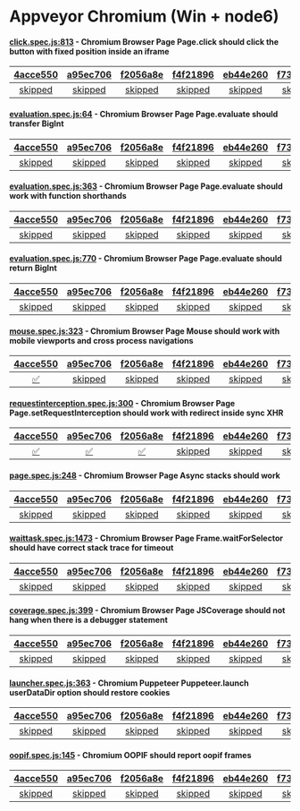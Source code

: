 # Appveyor Chromium (Win + node6)

#### [click.spec.js:813](https://github.com/GoogleChrome/puppeteer/blob/4acce550c457129f0a9502cbf2cdd52f2f61913b/\node6\test\click.spec.js#L813) - Chromium Browser Page Page.click should click the button with fixed position inside an iframe

| [4acce550](https://ci.appveyor.com/project/aslushnikov/puppeteer/branch/master/job/bguysg07mtbm4q2s) | [a95ec706](https://ci.appveyor.com/project/aslushnikov/puppeteer/branch/master/job/5ewc5rg2ovnuo0do) | [f2056a8e](https://ci.appveyor.com/project/aslushnikov/puppeteer/branch/master/job/7ni5m0t6jis6ex3h) | [f4f21896](https://ci.appveyor.com/project/aslushnikov/puppeteer/branch/master/job/dykutdw0ty2dopst) | [eb44e260](https://ci.appveyor.com/project/aslushnikov/puppeteer/branch/master/job/6b5tk8cdyu49cltx) | [f733c334](https://ci.appveyor.com/project/aslushnikov/puppeteer/branch/master/job/luqwtp1l7a0sbxix) |
| :---: | :---: | :---: | :---: | :---: | :---: |
| [skipped](https://github.com/GoogleChrome/puppeteer/blob/4acce550c457129f0a9502cbf2cdd52f2f61913b/\node6\test\click.spec.js#L813) | [skipped](https://github.com/GoogleChrome/puppeteer/blob/a95ec706356f12e503d185bcefad8974d45e7c6e/\node6\test\click.spec.js#L813) | [skipped](https://github.com/GoogleChrome/puppeteer/blob/f2056a8e25b0f84d045a85ef66718e2f4ce7651f/\node6\test\click.spec.js#L813) | [skipped](https://github.com/GoogleChrome/puppeteer/blob/f4f21896d2c573a2e16cd813804bc7aaa3f36b51/\node6\test\click.spec.js#L813) | [skipped](https://github.com/GoogleChrome/puppeteer/blob/eb44e260a97eaf58aaa96e40e448ea1f327a0018/\node6\test\click.spec.js#L813) | [skipped](https://github.com/GoogleChrome/puppeteer/blob/f733c334dc974114a6b68b6734fd79d60a6ebe0e/\node6\test\click.spec.js#L813) |

#### [evaluation.spec.js:64](https://github.com/GoogleChrome/puppeteer/blob/4acce550c457129f0a9502cbf2cdd52f2f61913b/\node6\test\evaluation.spec.js#L64) - Chromium Browser Page Page.evaluate should transfer BigInt

| [4acce550](https://ci.appveyor.com/project/aslushnikov/puppeteer/branch/master/job/bguysg07mtbm4q2s) | [a95ec706](https://ci.appveyor.com/project/aslushnikov/puppeteer/branch/master/job/5ewc5rg2ovnuo0do) | [f2056a8e](https://ci.appveyor.com/project/aslushnikov/puppeteer/branch/master/job/7ni5m0t6jis6ex3h) | [f4f21896](https://ci.appveyor.com/project/aslushnikov/puppeteer/branch/master/job/dykutdw0ty2dopst) | [eb44e260](https://ci.appveyor.com/project/aslushnikov/puppeteer/branch/master/job/6b5tk8cdyu49cltx) | [f733c334](https://ci.appveyor.com/project/aslushnikov/puppeteer/branch/master/job/luqwtp1l7a0sbxix) |
| :---: | :---: | :---: | :---: | :---: | :---: |
| [skipped](https://github.com/GoogleChrome/puppeteer/blob/4acce550c457129f0a9502cbf2cdd52f2f61913b/\node6\test\evaluation.spec.js#L64) | [skipped](https://github.com/GoogleChrome/puppeteer/blob/a95ec706356f12e503d185bcefad8974d45e7c6e/\node6\test\evaluation.spec.js#L64) | [skipped](https://github.com/GoogleChrome/puppeteer/blob/f2056a8e25b0f84d045a85ef66718e2f4ce7651f/\node6\test\evaluation.spec.js#L64) | [skipped](https://github.com/GoogleChrome/puppeteer/blob/f4f21896d2c573a2e16cd813804bc7aaa3f36b51/\node6\test\evaluation.spec.js#L64) | [skipped](https://github.com/GoogleChrome/puppeteer/blob/eb44e260a97eaf58aaa96e40e448ea1f327a0018/\node6\test\evaluation.spec.js#L64) | [skipped](https://github.com/GoogleChrome/puppeteer/blob/f733c334dc974114a6b68b6734fd79d60a6ebe0e/\node6\test\evaluation.spec.js#L64) |

#### [evaluation.spec.js:363](https://github.com/GoogleChrome/puppeteer/blob/4acce550c457129f0a9502cbf2cdd52f2f61913b/\node6\test\evaluation.spec.js#L363) - Chromium Browser Page Page.evaluate should work with function shorthands

| [4acce550](https://ci.appveyor.com/project/aslushnikov/puppeteer/branch/master/job/bguysg07mtbm4q2s) | [a95ec706](https://ci.appveyor.com/project/aslushnikov/puppeteer/branch/master/job/5ewc5rg2ovnuo0do) | [f2056a8e](https://ci.appveyor.com/project/aslushnikov/puppeteer/branch/master/job/7ni5m0t6jis6ex3h) | [f4f21896](https://ci.appveyor.com/project/aslushnikov/puppeteer/branch/master/job/dykutdw0ty2dopst) | [eb44e260](https://ci.appveyor.com/project/aslushnikov/puppeteer/branch/master/job/6b5tk8cdyu49cltx) | [f733c334](https://ci.appveyor.com/project/aslushnikov/puppeteer/branch/master/job/luqwtp1l7a0sbxix) |
| :---: | :---: | :---: | :---: | :---: | :---: |
| [skipped](https://github.com/GoogleChrome/puppeteer/blob/4acce550c457129f0a9502cbf2cdd52f2f61913b/\node6\test\evaluation.spec.js#L363) | [skipped](https://github.com/GoogleChrome/puppeteer/blob/a95ec706356f12e503d185bcefad8974d45e7c6e/\node6\test\evaluation.spec.js#L363) | [skipped](https://github.com/GoogleChrome/puppeteer/blob/f2056a8e25b0f84d045a85ef66718e2f4ce7651f/\node6\test\evaluation.spec.js#L363) | [skipped](https://github.com/GoogleChrome/puppeteer/blob/f4f21896d2c573a2e16cd813804bc7aaa3f36b51/\node6\test\evaluation.spec.js#L363) | [skipped](https://github.com/GoogleChrome/puppeteer/blob/eb44e260a97eaf58aaa96e40e448ea1f327a0018/\node6\test\evaluation.spec.js#L363) | [skipped](https://github.com/GoogleChrome/puppeteer/blob/f733c334dc974114a6b68b6734fd79d60a6ebe0e/\node6\test\evaluation.spec.js#L363) |

#### [evaluation.spec.js:770](https://github.com/GoogleChrome/puppeteer/blob/4acce550c457129f0a9502cbf2cdd52f2f61913b/\node6\test\evaluation.spec.js#L770) - Chromium Browser Page Page.evaluate should return BigInt

| [4acce550](https://ci.appveyor.com/project/aslushnikov/puppeteer/branch/master/job/bguysg07mtbm4q2s) | [a95ec706](https://ci.appveyor.com/project/aslushnikov/puppeteer/branch/master/job/5ewc5rg2ovnuo0do) | [f2056a8e](https://ci.appveyor.com/project/aslushnikov/puppeteer/branch/master/job/7ni5m0t6jis6ex3h) | [f4f21896](https://ci.appveyor.com/project/aslushnikov/puppeteer/branch/master/job/dykutdw0ty2dopst) | [eb44e260](https://ci.appveyor.com/project/aslushnikov/puppeteer/branch/master/job/6b5tk8cdyu49cltx) | [f733c334](https://ci.appveyor.com/project/aslushnikov/puppeteer/branch/master/job/luqwtp1l7a0sbxix) |
| :---: | :---: | :---: | :---: | :---: | :---: |
| [skipped](https://github.com/GoogleChrome/puppeteer/blob/4acce550c457129f0a9502cbf2cdd52f2f61913b/\node6\test\evaluation.spec.js#L770) | [skipped](https://github.com/GoogleChrome/puppeteer/blob/a95ec706356f12e503d185bcefad8974d45e7c6e/\node6\test\evaluation.spec.js#L770) | [skipped](https://github.com/GoogleChrome/puppeteer/blob/f2056a8e25b0f84d045a85ef66718e2f4ce7651f/\node6\test\evaluation.spec.js#L770) | [skipped](https://github.com/GoogleChrome/puppeteer/blob/f4f21896d2c573a2e16cd813804bc7aaa3f36b51/\node6\test\evaluation.spec.js#L770) | [skipped](https://github.com/GoogleChrome/puppeteer/blob/eb44e260a97eaf58aaa96e40e448ea1f327a0018/\node6\test\evaluation.spec.js#L770) | [skipped](https://github.com/GoogleChrome/puppeteer/blob/f733c334dc974114a6b68b6734fd79d60a6ebe0e/\node6\test\evaluation.spec.js#L770) |

#### [mouse.spec.js:323](https://github.com/GoogleChrome/puppeteer/blob/a95ec706356f12e503d185bcefad8974d45e7c6e/\node6\test\mouse.spec.js#L323) - Chromium Browser Page Mouse should work with mobile viewports and cross process navigations

| [4acce550](https://ci.appveyor.com/project/aslushnikov/puppeteer/branch/master/job/bguysg07mtbm4q2s) | [a95ec706](https://ci.appveyor.com/project/aslushnikov/puppeteer/branch/master/job/5ewc5rg2ovnuo0do) | [f2056a8e](https://ci.appveyor.com/project/aslushnikov/puppeteer/branch/master/job/7ni5m0t6jis6ex3h) | [f4f21896](https://ci.appveyor.com/project/aslushnikov/puppeteer/branch/master/job/dykutdw0ty2dopst) | [eb44e260](https://ci.appveyor.com/project/aslushnikov/puppeteer/branch/master/job/6b5tk8cdyu49cltx) | [f733c334](https://ci.appveyor.com/project/aslushnikov/puppeteer/branch/master/job/luqwtp1l7a0sbxix) |
| :---: | :---: | :---: | :---: | :---: | :---: |
| [✅](https://github.com/GoogleChrome/puppeteer/blob/4acce550c457129f0a9502cbf2cdd52f2f61913b/\node6\test\mouse.spec.js#L323) | [skipped](https://github.com/GoogleChrome/puppeteer/blob/a95ec706356f12e503d185bcefad8974d45e7c6e/\node6\test\mouse.spec.js#L323) | [skipped](https://github.com/GoogleChrome/puppeteer/blob/f2056a8e25b0f84d045a85ef66718e2f4ce7651f/\node6\test\mouse.spec.js#L323) | [skipped](https://github.com/GoogleChrome/puppeteer/blob/f4f21896d2c573a2e16cd813804bc7aaa3f36b51/\node6\test\mouse.spec.js#L323) | [skipped](https://github.com/GoogleChrome/puppeteer/blob/eb44e260a97eaf58aaa96e40e448ea1f327a0018/\node6\test\mouse.spec.js#L323) | [skipped](https://github.com/GoogleChrome/puppeteer/blob/f733c334dc974114a6b68b6734fd79d60a6ebe0e/\node6\test\mouse.spec.js#L323) |

#### [requestinterception.spec.js:300](https://github.com/GoogleChrome/puppeteer/blob/f4f21896d2c573a2e16cd813804bc7aaa3f36b51/\node6\test\requestinterception.spec.js#L300) - Chromium Browser Page Page.setRequestInterception should work with redirect inside sync XHR

| [4acce550](https://ci.appveyor.com/project/aslushnikov/puppeteer/branch/master/job/bguysg07mtbm4q2s) | [a95ec706](https://ci.appveyor.com/project/aslushnikov/puppeteer/branch/master/job/5ewc5rg2ovnuo0do) | [f2056a8e](https://ci.appveyor.com/project/aslushnikov/puppeteer/branch/master/job/7ni5m0t6jis6ex3h) | [f4f21896](https://ci.appveyor.com/project/aslushnikov/puppeteer/branch/master/job/dykutdw0ty2dopst) | [eb44e260](https://ci.appveyor.com/project/aslushnikov/puppeteer/branch/master/job/6b5tk8cdyu49cltx) | [f733c334](https://ci.appveyor.com/project/aslushnikov/puppeteer/branch/master/job/luqwtp1l7a0sbxix) |
| :---: | :---: | :---: | :---: | :---: | :---: |
| [✅](https://github.com/GoogleChrome/puppeteer/blob/4acce550c457129f0a9502cbf2cdd52f2f61913b/\node6\test\requestinterception.spec.js#L300) | [✅](https://github.com/GoogleChrome/puppeteer/blob/a95ec706356f12e503d185bcefad8974d45e7c6e/\node6\test\requestinterception.spec.js#L300) | [✅](https://github.com/GoogleChrome/puppeteer/blob/f2056a8e25b0f84d045a85ef66718e2f4ce7651f/\node6\test\requestinterception.spec.js#L300) | [skipped](https://github.com/GoogleChrome/puppeteer/blob/f4f21896d2c573a2e16cd813804bc7aaa3f36b51/\node6\test\requestinterception.spec.js#L300) | [skipped](https://github.com/GoogleChrome/puppeteer/blob/eb44e260a97eaf58aaa96e40e448ea1f327a0018/\node6\test\requestinterception.spec.js#L300) | [skipped](https://github.com/GoogleChrome/puppeteer/blob/f733c334dc974114a6b68b6734fd79d60a6ebe0e/\node6\test\requestinterception.spec.js#L300) |

#### [page.spec.js:248](https://github.com/GoogleChrome/puppeteer/blob/4acce550c457129f0a9502cbf2cdd52f2f61913b/\node6\test\page.spec.js#L248) - Chromium Browser Page Async stacks should work

| [4acce550](https://ci.appveyor.com/project/aslushnikov/puppeteer/branch/master/job/bguysg07mtbm4q2s) | [a95ec706](https://ci.appveyor.com/project/aslushnikov/puppeteer/branch/master/job/5ewc5rg2ovnuo0do) | [f2056a8e](https://ci.appveyor.com/project/aslushnikov/puppeteer/branch/master/job/7ni5m0t6jis6ex3h) | [f4f21896](https://ci.appveyor.com/project/aslushnikov/puppeteer/branch/master/job/dykutdw0ty2dopst) | [eb44e260](https://ci.appveyor.com/project/aslushnikov/puppeteer/branch/master/job/6b5tk8cdyu49cltx) | [f733c334](https://ci.appveyor.com/project/aslushnikov/puppeteer/branch/master/job/luqwtp1l7a0sbxix) |
| :---: | :---: | :---: | :---: | :---: | :---: |
| [skipped](https://github.com/GoogleChrome/puppeteer/blob/4acce550c457129f0a9502cbf2cdd52f2f61913b/\node6\test\page.spec.js#L248) | [skipped](https://github.com/GoogleChrome/puppeteer/blob/a95ec706356f12e503d185bcefad8974d45e7c6e/\node6\test\page.spec.js#L248) | [skipped](https://github.com/GoogleChrome/puppeteer/blob/f2056a8e25b0f84d045a85ef66718e2f4ce7651f/\node6\test\page.spec.js#L248) | [skipped](https://github.com/GoogleChrome/puppeteer/blob/f4f21896d2c573a2e16cd813804bc7aaa3f36b51/\node6\test\page.spec.js#L248) | [skipped](https://github.com/GoogleChrome/puppeteer/blob/eb44e260a97eaf58aaa96e40e448ea1f327a0018/\node6\test\page.spec.js#L248) | [skipped](https://github.com/GoogleChrome/puppeteer/blob/f733c334dc974114a6b68b6734fd79d60a6ebe0e/\node6\test\page.spec.js#L248) |

#### [waittask.spec.js:1473](https://github.com/GoogleChrome/puppeteer/blob/4acce550c457129f0a9502cbf2cdd52f2f61913b/\node6\test\waittask.spec.js#L1473) - Chromium Browser Page Frame.waitForSelector should have correct stack trace for timeout

| [4acce550](https://ci.appveyor.com/project/aslushnikov/puppeteer/branch/master/job/bguysg07mtbm4q2s) | [a95ec706](https://ci.appveyor.com/project/aslushnikov/puppeteer/branch/master/job/5ewc5rg2ovnuo0do) | [f2056a8e](https://ci.appveyor.com/project/aslushnikov/puppeteer/branch/master/job/7ni5m0t6jis6ex3h) | [f4f21896](https://ci.appveyor.com/project/aslushnikov/puppeteer/branch/master/job/dykutdw0ty2dopst) | [eb44e260](https://ci.appveyor.com/project/aslushnikov/puppeteer/branch/master/job/6b5tk8cdyu49cltx) | [f733c334](https://ci.appveyor.com/project/aslushnikov/puppeteer/branch/master/job/luqwtp1l7a0sbxix) |
| :---: | :---: | :---: | :---: | :---: | :---: |
| [skipped](https://github.com/GoogleChrome/puppeteer/blob/4acce550c457129f0a9502cbf2cdd52f2f61913b/\node6\test\waittask.spec.js#L1473) | [skipped](https://github.com/GoogleChrome/puppeteer/blob/a95ec706356f12e503d185bcefad8974d45e7c6e/\node6\test\waittask.spec.js#L1473) | [skipped](https://github.com/GoogleChrome/puppeteer/blob/f2056a8e25b0f84d045a85ef66718e2f4ce7651f/\node6\test\waittask.spec.js#L1473) | [skipped](https://github.com/GoogleChrome/puppeteer/blob/f4f21896d2c573a2e16cd813804bc7aaa3f36b51/\node6\test\waittask.spec.js#L1473) | [skipped](https://github.com/GoogleChrome/puppeteer/blob/eb44e260a97eaf58aaa96e40e448ea1f327a0018/\node6\test\waittask.spec.js#L1473) | [skipped](https://github.com/GoogleChrome/puppeteer/blob/f733c334dc974114a6b68b6734fd79d60a6ebe0e/\node6\test\waittask.spec.js#L1473) |

#### [coverage.spec.js:399](https://github.com/GoogleChrome/puppeteer/blob/4acce550c457129f0a9502cbf2cdd52f2f61913b/\node6\test\coverage.spec.js#L399) - Chromium Browser Page JSCoverage should not hang when there is a debugger statement

| [4acce550](https://ci.appveyor.com/project/aslushnikov/puppeteer/branch/master/job/bguysg07mtbm4q2s) | [a95ec706](https://ci.appveyor.com/project/aslushnikov/puppeteer/branch/master/job/5ewc5rg2ovnuo0do) | [f2056a8e](https://ci.appveyor.com/project/aslushnikov/puppeteer/branch/master/job/7ni5m0t6jis6ex3h) | [f4f21896](https://ci.appveyor.com/project/aslushnikov/puppeteer/branch/master/job/dykutdw0ty2dopst) | [eb44e260](https://ci.appveyor.com/project/aslushnikov/puppeteer/branch/master/job/6b5tk8cdyu49cltx) | [f733c334](https://ci.appveyor.com/project/aslushnikov/puppeteer/branch/master/job/luqwtp1l7a0sbxix) |
| :---: | :---: | :---: | :---: | :---: | :---: |
| [skipped](https://github.com/GoogleChrome/puppeteer/blob/4acce550c457129f0a9502cbf2cdd52f2f61913b/\node6\test\coverage.spec.js#L399) | [skipped](https://github.com/GoogleChrome/puppeteer/blob/a95ec706356f12e503d185bcefad8974d45e7c6e/\node6\test\coverage.spec.js#L399) | [skipped](https://github.com/GoogleChrome/puppeteer/blob/f2056a8e25b0f84d045a85ef66718e2f4ce7651f/\node6\test\coverage.spec.js#L398) | [skipped](https://github.com/GoogleChrome/puppeteer/blob/f4f21896d2c573a2e16cd813804bc7aaa3f36b51/\node6\test\coverage.spec.js#L398) | [skipped](https://github.com/GoogleChrome/puppeteer/blob/eb44e260a97eaf58aaa96e40e448ea1f327a0018/\node6\test\coverage.spec.js#L398) | [skipped](https://github.com/GoogleChrome/puppeteer/blob/f733c334dc974114a6b68b6734fd79d60a6ebe0e/\node6\test\coverage.spec.js#L398) |

#### [launcher.spec.js:363](https://github.com/GoogleChrome/puppeteer/blob/4acce550c457129f0a9502cbf2cdd52f2f61913b/\node6\test\launcher.spec.js#L363) - Chromium Puppeteer Puppeteer.launch userDataDir option should restore cookies

| [4acce550](https://ci.appveyor.com/project/aslushnikov/puppeteer/branch/master/job/bguysg07mtbm4q2s) | [a95ec706](https://ci.appveyor.com/project/aslushnikov/puppeteer/branch/master/job/5ewc5rg2ovnuo0do) | [f2056a8e](https://ci.appveyor.com/project/aslushnikov/puppeteer/branch/master/job/7ni5m0t6jis6ex3h) | [f4f21896](https://ci.appveyor.com/project/aslushnikov/puppeteer/branch/master/job/dykutdw0ty2dopst) | [eb44e260](https://ci.appveyor.com/project/aslushnikov/puppeteer/branch/master/job/6b5tk8cdyu49cltx) | [f733c334](https://ci.appveyor.com/project/aslushnikov/puppeteer/branch/master/job/luqwtp1l7a0sbxix) |
| :---: | :---: | :---: | :---: | :---: | :---: |
| [skipped](https://github.com/GoogleChrome/puppeteer/blob/4acce550c457129f0a9502cbf2cdd52f2f61913b/\node6\test\launcher.spec.js#L363) | [skipped](https://github.com/GoogleChrome/puppeteer/blob/a95ec706356f12e503d185bcefad8974d45e7c6e/\node6\test\launcher.spec.js#L363) | [skipped](https://github.com/GoogleChrome/puppeteer/blob/f2056a8e25b0f84d045a85ef66718e2f4ce7651f/\node6\test\launcher.spec.js#L363) | [skipped](https://github.com/GoogleChrome/puppeteer/blob/f4f21896d2c573a2e16cd813804bc7aaa3f36b51/\node6\test\launcher.spec.js#L363) | [skipped](https://github.com/GoogleChrome/puppeteer/blob/eb44e260a97eaf58aaa96e40e448ea1f327a0018/\node6\test\launcher.spec.js#L363) | [skipped](https://github.com/GoogleChrome/puppeteer/blob/f733c334dc974114a6b68b6734fd79d60a6ebe0e/\node6\test\launcher.spec.js#L363) |

#### [oopif.spec.js:145](https://github.com/GoogleChrome/puppeteer/blob/4acce550c457129f0a9502cbf2cdd52f2f61913b/\node6\test\oopif.spec.js#L145) - Chromium OOPIF should report oopif frames

| [4acce550](https://ci.appveyor.com/project/aslushnikov/puppeteer/branch/master/job/bguysg07mtbm4q2s) | [a95ec706](https://ci.appveyor.com/project/aslushnikov/puppeteer/branch/master/job/5ewc5rg2ovnuo0do) | [f2056a8e](https://ci.appveyor.com/project/aslushnikov/puppeteer/branch/master/job/7ni5m0t6jis6ex3h) | [f4f21896](https://ci.appveyor.com/project/aslushnikov/puppeteer/branch/master/job/dykutdw0ty2dopst) | [eb44e260](https://ci.appveyor.com/project/aslushnikov/puppeteer/branch/master/job/6b5tk8cdyu49cltx) | [f733c334](https://ci.appveyor.com/project/aslushnikov/puppeteer/branch/master/job/luqwtp1l7a0sbxix) |
| :---: | :---: | :---: | :---: | :---: | :---: |
| [skipped](https://github.com/GoogleChrome/puppeteer/blob/4acce550c457129f0a9502cbf2cdd52f2f61913b/\node6\test\oopif.spec.js#L145) | [skipped](https://github.com/GoogleChrome/puppeteer/blob/a95ec706356f12e503d185bcefad8974d45e7c6e/\node6\test\oopif.spec.js#L145) | [skipped](https://github.com/GoogleChrome/puppeteer/blob/f2056a8e25b0f84d045a85ef66718e2f4ce7651f/\node6\test\oopif.spec.js#L145) | [skipped](https://github.com/GoogleChrome/puppeteer/blob/f4f21896d2c573a2e16cd813804bc7aaa3f36b51/\node6\test\oopif.spec.js#L145) | [skipped](https://github.com/GoogleChrome/puppeteer/blob/eb44e260a97eaf58aaa96e40e448ea1f327a0018/\node6\test\oopif.spec.js#L145) | [skipped](https://github.com/GoogleChrome/puppeteer/blob/f733c334dc974114a6b68b6734fd79d60a6ebe0e/\node6\test\oopif.spec.js#L145) |
